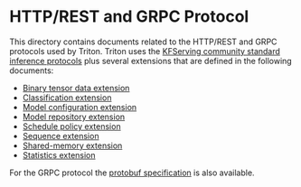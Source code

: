 <!--
# Copyright (c) 2020, NVIDIA CORPORATION. All rights reserved.
#
# Redistribution and use in source and binary forms, with or without
# modification, are permitted provided that the following conditions
# are met:
#  * Redistributions of source code must retain the above copyright
#    notice, this list of conditions and the following disclaimer.
#  * Redistributions in binary form must reproduce the above copyright
#    notice, this list of conditions and the following disclaimer in the
#    documentation and/or other materials provided with the distribution.
#  * Neither the name of NVIDIA CORPORATION nor the names of its
#    contributors may be used to endorse or promote products derived
#    from this software without specific prior written permission.
#
# THIS SOFTWARE IS PROVIDED BY THE COPYRIGHT HOLDERS ``AS IS'' AND ANY
# EXPRESS OR IMPLIED WARRANTIES, INCLUDING, BUT NOT LIMITED TO, THE
# IMPLIED WARRANTIES OF MERCHANTABILITY AND FITNESS FOR A PARTICULAR
# PURPOSE ARE DISCLAIMED.  IN NO EVENT SHALL THE COPYRIGHT OWNER OR
# CONTRIBUTORS BE LIABLE FOR ANY DIRECT, INDIRECT, INCIDENTAL, SPECIAL,
# EXEMPLARY, OR CONSEQUENTIAL DAMAGES (INCLUDING, BUT NOT LIMITED TO,
# PROCUREMENT OF SUBSTITUTE GOODS OR SERVICES; LOSS OF USE, DATA, OR
# PROFITS; OR BUSINESS INTERRUPTION) HOWEVER CAUSED AND ON ANY THEORY
# OF LIABILITY, WHETHER IN CONTRACT, STRICT LIABILITY, OR TORT
# (INCLUDING NEGLIGENCE OR OTHERWISE) ARISING IN ANY WAY OUT OF THE USE
# OF THIS SOFTWARE, EVEN IF ADVISED OF THE POSSIBILITY OF SUCH DAMAGE.
-->

# HTTP/REST and GRPC Protocol

This directory contains documents related to the HTTP/REST and GRPC
protocols used by Triton. Triton uses the [KFServing community
standard inference
protocols](https://github.com/kubeflow/kfserving/tree/master/docs/predict-api/v2)
plus several extensions that are defined in the following documents:

- [Binary tensor data extension](./extension_binary_data.md)
- [Classification extension](./extension_classification.md)
- [Model configuration extension](./extension_model_configuration.md)
- [Model repository extension](./extension_model_repository.md)
- [Schedule policy extension](./extension_schedule_policy.md)
- [Sequence extension](./extension_sequence.md)
- [Shared-memory extension](./extension_shared_memory.md)
- [Statistics extension](./extension_statistics.md)

For the GRPC protocol the [protobuf
specification](../../src/core/grpc_service.proto) is also available.
